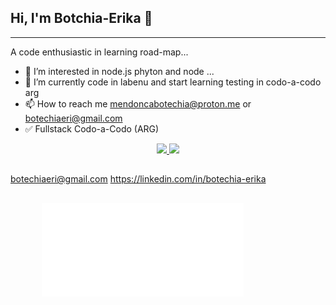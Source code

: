 ## Hi, I'm Botchia-Erika 🖖
----
A code enthusiastic in learning road-map...
- 👀 I’m interested in node.js phyton and node ...
- 🌱 I’m currently code in labenu and start learning testing in codo-a-codo arg
- 📫 How to reach me mendoncabotechia@proton.me or botechiaeri@gmail.com
- ✅ Fullstack Codo-a-Codo (ARG) 
<div align="center">
  <a href="https://github.com/botechia-erika">
  <img height="180em" src="https://github-readme-stats.vercel.app/api?username=botechia-erika&show_icons=true&theme=aura&include_all_commits=true&count_private=true"/>
  <img height="180em" src="https://github-readme-stats.vercel.app/api/top-langs/?username=botechia-erika&layout=compact&langs_count=7&theme=dark"/>
</div>

##



  <a href="https://www.instagram.com/erika_luisa" target="_blank"></a>
  <a href = "contato:botechiaeri@gmail.com">botechiaeri@gmail.com</a>
  <a href="https://www.linkedin.com/in/botechia-erika" target="_blank">https://linkedin.com/in/botechia-erika</a> 
  
 
 <div style="display: flex; width: 80%; height: 150px; margin: 30px auto;"/>
  <img src="https://github.com/rafaballerini/rafaballerini/blob/output/github-contribution-grid-snake.svg" alt="hello" style="width: 80%; height: 100%; position: center center; object-fit: cover;"/>
</div>
 

</div>
